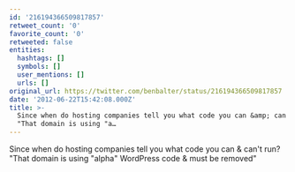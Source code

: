 ```yaml
---
id: '216194366509817857'
retweet_count: '0'
favorite_count: '0'
retweeted: false
entities:
  hashtags: []
  symbols: []
  user_mentions: []
  urls: []
original_url: https://twitter.com/benbalter/status/216194366509817857
date: '2012-06-22T15:42:08.000Z'
title: >-
  Since when do hosting companies tell you what code you can &amp; can't run?
  "That domain is using "a…
---
```


Since when do hosting companies tell you what code you can &amp; can't run? "That domain is using "alpha" WordPress code &amp; must be removed"